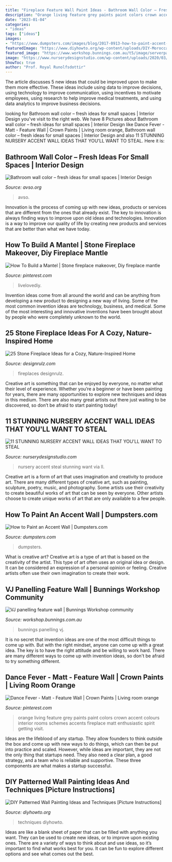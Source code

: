 ```yaml
---
title: "Fireplace Feature Wall Paint Ideas - Bathroom Wall Color – Fresh Ideas For Small Spaces"
description: "Orange living feature grey paints paint colors crown accent colours interior rooms schemes accents fireplace matt enthusiastic spirit getting visit"
date: "2023-01-04"
categories:
- "ideas"
tags: ["ideas"]
images:
- "https://www.dumpsters.com/images/blog/2017-0913-how-to-paint-accent-walls_1505145820/2017-0913-how-to-paint-accent-walls-1200x600.jpg"
featuredImage: "https://www.diyhowto.org/wp-content/uploads/DIY-Moroccan-Style-Wall-Stencil-Painting-Instruction-DIY-Wall-Painting-Ideas-Techniques-Tutorials-DIYHowto.jpg"
featured_image: "https://www.workshop.bunnings.com.au/t5/image/serverpage/image-id/30433iEAE01B1AEA31FF61?v=v2"
image: "https://www.nurserydesignstudio.com/wp-content/uploads/2020/03/NURSERY-ACCENT-WALL-IDEAS-7.png"
ShowToc: true
author: "Prof. Royal Runolfsdottir"
---
```



The article discusses 5 new ideas that could be improved upon to make them more effective. These ideas include using data to improve decisions, using technology to improve communication, using incentives to motivate employees, using research to help improve medical treatments, and using data analytics to improve business decisions.

	

		
looking for Bathroom wall color – fresh ideas for small spaces | Interior Design you've visit to the right web. We have 8 Pictures about Bathroom wall color – fresh ideas for small spaces | Interior Design like Dance Fever - Matt - Feature Wall | Crown Paints | Living room orange, Bathroom wall color – fresh ideas for small spaces | Interior Design and also 11 STUNNING NURSERY ACCENT WALL IDEAS THAT YOU&#039;LL WANT TO STEAL. Here it is:
		
    
## Bathroom Wall Color – Fresh Ideas For Small Spaces | Interior Design

<img loading=lazy src="https://www.avso.org/wp-content/uploads/files/6/8/4/bathroom-wall-color-fresh-ideas-for-small-spaces-5-684.jpg" onerror="this.onerror=null;this.src='https://tse4.mm.bing.net/th?id=OIP.p7XVmT9vePsFvinrSlLXzAHaKG&amp;pid=15.1';" alt="Bathroom wall color – fresh ideas for small spaces | Interior Design">

_Source: avso.org_

>avso. 

	

Innovation is the process of coming up with new ideas, products or services that are different from the ones that already exist. The key to innovation is always finding ways to improve upon old ideas and technologies. Innovation is a way to improve our quality of life by creating new products and services that are better than what we have today.

    
## How To Build A Mantel | Stone Fireplace Makeover, Diy Fireplace Mantle

<img loading=lazy src="https://i.pinimg.com/736x/5b/03/d3/5b03d3aa82ca5818a34f31a534435741--how-to-build-wood-working.jpg" onerror="this.onerror=null;this.src='https://tse4.mm.bing.net/th?id=OIP.cJFOITuUgDxGVndb8rxKRwHaJ3&amp;pid=15.1';" alt="How To Build a Mantel | Stone fireplace makeover, Diy fireplace mantle">

_Source: pinterest.com_

>livelovediy. 

	

Invention ideas come from all around the world and can be anything from developing a new product to designing a new way of living. Some of the most common invention ideas are technology, business, and medical. Some of the most interesting and innovative inventions have been brought about by people who were completely unknown to the world.

    
## 25 Stone Fireplace Ideas For A Cozy, Nature-Inspired Home

<img loading=lazy src="https://cdn.designrulz.com/wp-content/uploads/2012/11/designrulz-fireplaces-14.jpg" onerror="this.onerror=null;this.src='https://tse2.mm.bing.net/th?id=OIP.Z-RmIl5EW2a_Y1RF_zMaSgHaLF&amp;pid=15.1';" alt="25 Stone Fireplace Ideas for a Cozy, Nature-Inspired Home">

_Source: designrulz.com_

>fireplaces designrulz. 

	

Creative art is something that can be enjoyed by everyone, no matter what their level of experience. Whether you’re a beginner or have been painting for years, there are many opportunities to explore new techniques and ideas in this medium. There are also many great artists out there just waiting to be discovered, so don’t be afraid to start painting today!

    
## 11 STUNNING NURSERY ACCENT WALL IDEAS THAT YOU&#039;LL WANT TO STEAL

<img loading=lazy src="https://www.nurserydesignstudio.com/wp-content/uploads/2020/03/NURSERY-ACCENT-WALL-IDEAS-7.png" onerror="this.onerror=null;this.src='https://tse2.mm.bing.net/th?id=OIP.2g_jZARZX2IE9YSQj9tj0wHaLH&amp;pid=15.1';" alt="11 STUNNING NURSERY ACCENT WALL IDEAS THAT YOU&#039;LL WANT TO STEAL">

_Source: nurserydesignstudio.com_

>nursery accent steal stunning want via ll. 

	

Creative art is a form of art that uses imagination and creativity to produce art. There are many different types of creative art, such as painting, sculpture, poetry, music, and photography. Some artists use their creativity to create beautiful works of art that can be seen by everyone. Other artists choose to create unique works of art that are only available to a few people.

    
## How To Paint An Accent Wall | Dumpsters.com

<img loading=lazy src="https://www.dumpsters.com/images/blog/2017-0913-how-to-paint-accent-walls_1505145820/2017-0913-how-to-paint-accent-walls-1200x600.jpg" onerror="this.onerror=null;this.src='https://tse2.mm.bing.net/th?id=OIP.VeI88xv1ji-dLzHjWWz8OAHaDt&amp;pid=15.1';" alt="How to Paint an Accent Wall | Dumpsters.com">

_Source: dumpsters.com_

>dumpsters. 

	

What is creative art?
Creative art is a type of art that is based on the creativity of the artist. This type of art often uses an original idea or design. It can be considered an expression of a personal opinion or feeling. Creative artists often use their own imagination to create their work.

    
## VJ Panelling Feature Wall | Bunnings Workshop Community

<img loading=lazy src="https://www.workshop.bunnings.com.au/t5/image/serverpage/image-id/30433iEAE01B1AEA31FF61?v=v2" onerror="this.onerror=null;this.src='https://tse4.mm.bing.net/th?id=OIP.k5q9WOB6hNzQoObJ-RViDgHaJQ&amp;pid=15.1';" alt="VJ panelling feature wall | Bunnings Workshop community">

_Source: workshop.bunnings.com.au_

>bunnings panelling vj. 

	

It is no secret that invention ideas are one of the most difficult things to come up with. But with the right mindset, anyone can come up with a great idea. The key is to have the right attitude and be willing to work hard. There are many different ways to come up with invention ideas, so don't be afraid to try something different.

    
## Dance Fever - Matt - Feature Wall | Crown Paints | Living Room Orange

<img loading=lazy src="https://i.pinimg.com/736x/44/94/ac/4494aceb2cafdefe43d82cdc70b455a7.jpg" onerror="this.onerror=null;this.src='https://tse4.mm.bing.net/th?id=OIP.AziPWsvvdbaPNJZ-2jzw_wHaJv&amp;pid=15.1';" alt="Dance Fever - Matt - Feature Wall | Crown Paints | Living room orange">

_Source: pinterest.com_

>orange living feature grey paints paint colors crown accent colours interior rooms schemes accents fireplace matt enthusiastic spirit getting visit. 

	

Ideas are the lifeblood of any startup. They allow founders to think outside the box and come up with new ways to do things, which can then be put into practice and scaled. However, while ideas are important, they are not the only thing that startups need. They also need a clear plan, a good strategy, and a team who is reliable and supportive. These three components are what makes a startup successful.

    
## DIY Patterned Wall Painting Ideas And Techniques [Picture Instructions]

<img loading=lazy src="https://www.diyhowto.org/wp-content/uploads/DIY-Moroccan-Style-Wall-Stencil-Painting-Instruction-DIY-Wall-Painting-Ideas-Techniques-Tutorials-DIYHowto.jpg" onerror="this.onerror=null;this.src='https://tse4.mm.bing.net/th?id=OIP.txnaaqMV_J3yr1qn0ke4BwHaJ8&amp;pid=15.1';" alt="DIY Patterned Wall Painting Ideas and Techniques [Picture Instructions]">

_Source: diyhowto.org_

>techniques diyhowto. 

	

Ideas are like a blank sheet of paper that can be filled with anything you want. They can be used to create new ideas, or to improve upon existing ones. There are a variety of ways to think about and use ideas, so it’s important to find what works best for you. It can be fun to explore different options and see what comes out the best.

